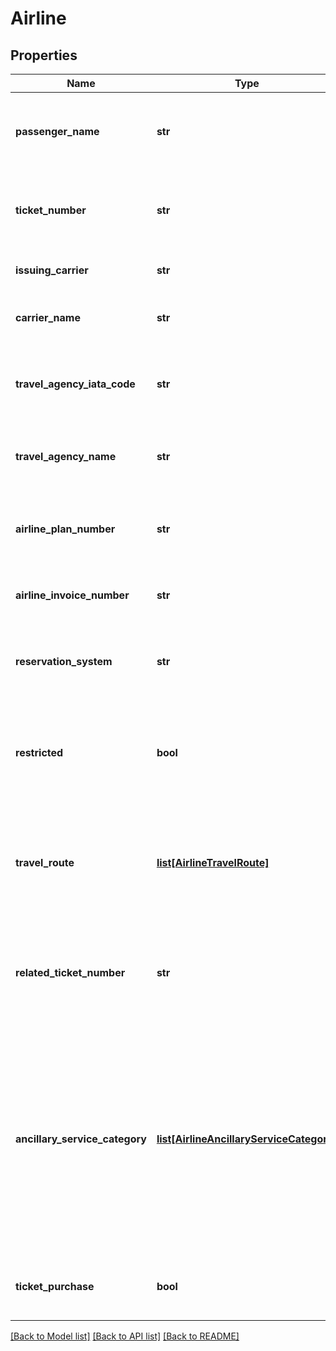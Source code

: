 # Airline

## Properties
Name | Type | Description | Notes
------------ | ------------- | ------------- | -------------
**passenger_name** | **str** | The passenger name associated with the transaction | [optional] 
**ticket_number** | **str** | The airline ticket number associated with the transaction | [optional] 
**issuing_carrier** | **str** | The carrier that issued the ticket | [optional] 
**carrier_name** | **str** | The carrier associated with the transaction | [optional] 
**travel_agency_iata_code** | **str** | The IATA code associated with the travel agency | [optional] 
**travel_agency_name** | **str** | The business name of the travel agency | [optional] 
**airline_plan_number** | **str** | The airline plan number associated with the transaction | [optional] 
**airline_invoice_number** | **str** | The invoice number used by the airline | [optional] 
**reservation_system** | **str** | The reservation system used to create the ticket | [optional] 
**restricted** | **bool** | Whether or not the transaction is associated with a restricted class fare | [optional] 
**travel_route** | [**list[AirlineTravelRoute]**](AirlineTravelRoute.md) | Array containing up to 4 items that describe the route associated with the transaction | [optional] 
**related_ticket_number** | **str** | The number of any other tickets associated with the transaction ticket. | [optional] 
**ancillary_service_category** | [**list[AirlineAncillaryServiceCategory]**](AirlineAncillaryServiceCategory.md) | Identify the purchase of ancillary goods or services with a false value. If this element is not provided, the transaction is assumed to be a purchase of an airline ticket. | [optional] 
**ticket_purchase** | **bool** | Identifies if the transaction is a ticket purchase | [optional] 

[[Back to Model list]](../README.md#documentation-for-models) [[Back to API list]](../README.md#documentation-for-api-endpoints) [[Back to README]](../README.md)


